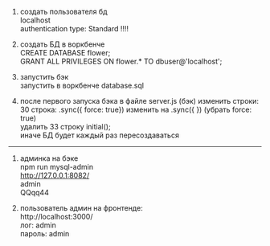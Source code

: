 1. создать пользователя бд     
  localhost  
  authentication type: Standard !!!!

2. создать БД в воркбенче  
  CREATE DATABASE flower;  
  GRANT ALL PRIVILEGES ON flower.* TO dbuser@'localhost';  

3. запустить бэк  
  запустить в воркбенче database.sql  
 
4. после первого запуска бэка в файле server.js (бэк)  изменить строки:  
  30 строка: .sync({ force: true}) изменить на  .sync({ })    (убрать force: true)  
  удалить 33 строку  initial();   
  иначе БД будет каждый раз пересоздаваться

______________________________

1. админка на бэке  
  npm run mysql-admin  
  http://127.0.0.1:8082/  
  admin  
  QQqq44 

2. пользователь админ на фронтенде:  
  http://localhost:3000/  
  лог: admin  
  пароль: admin  
